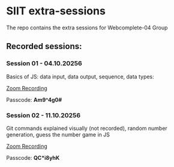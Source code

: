 # SIIT extra-sessions

The repo contains the extra sessions for Webcomplete-04 Group 

## Recorded sessions: 

### Session 01 - 04.10.20256
Basics of JS: data input, data output, sequence, data types:

[Zoom Recording](https://scoalainformala.zoom.us/rec/share/ft_bbQw6uXmaD_J4FBgQ2SiKTFbBebxR-PNSUYX8CyWeiDNukX6FH6Wp2RJYyxbB.JSbiQhWgc0Iw_crL)

Passcode: **Am9^4g0#**


### Session 02 - 11.10.20256
Git commands explained visually (not recorded), random number generation, guess the number game in JS

[Zoom Recording](https://scoalainformala.zoom.us/rec/share/v50JfzcnL8fX55sAOL8M0cpiEv-SEeMMkKBz0DkMimVX_uvWX1DwawbccO0QyrdV.hnZnrO9u4XwKtkzL)

Passcode: **QC*i8yhK**